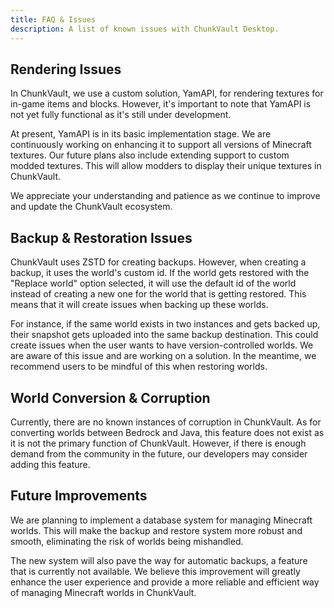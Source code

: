```yaml
---
title: FAQ & Issues
description: A list of known issues with ChunkVault Desktop.
---
```


## Rendering Issues

In ChunkVault, we use a custom solution, YamAPI, for rendering textures for in-game items and blocks. However, it's important to note that YamAPI is not yet fully functional as it's still under development. 

At present, YamAPI is in its basic implementation stage. We are continuously working on enhancing it to support all versions of Minecraft textures. Our future plans also include extending support to custom modded textures. This will allow modders to display their unique textures in ChunkVault. 

We appreciate your understanding and patience as we continue to improve and update the ChunkVault ecosystem.

## Backup & Restoration Issues

ChunkVault uses ZSTD for creating backups. However, when creating a backup, it uses the world's custom id. If the world gets restored with the "Replace world" option selected, it will use the default id of the world instead of creating a new one for the world that is getting restored. This means that it will create issues when backing up these worlds. 

For instance, if the same world exists in two instances and gets backed up, their snapshot gets uploaded into the same backup destination. This could create issues when the user wants to have version-controlled worlds. We are aware of this issue and are working on a solution. In the meantime, we recommend users to be mindful of this when restoring worlds.

## World Conversion & Corruption

Currently, there are no known instances of corruption in ChunkVault. As for converting worlds between Bedrock and Java, this feature does not exist as it is not the primary function of ChunkVault. However, if there is enough demand from the community in the future, our developers may consider adding this feature.

## Future Improvements

We are planning to implement a database system for managing Minecraft worlds. This will make the backup and restore system more robust and smooth, eliminating the risk of worlds being mishandled. 

The new system will also pave the way for automatic backups, a feature that is currently not available. We believe this improvement will greatly enhance the user experience and provide a more reliable and efficient way of managing Minecraft worlds in ChunkVault.
